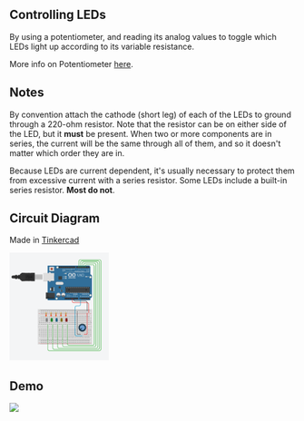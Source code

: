 ## Controlling LEDs

By using a potentiometer, and reading its analog values to toggle which LEDs light up according to its variable resistance.

More info on Potentiometer [here](https://www.arduino.cc/en/tutorial/potentiometer).

## Notes

By convention attach the cathode (short leg) of each of the LEDs to ground through a 220-ohm resistor. Note that the resistor can be on either side of the LED, but it **must** be present. When two or more components are in series, the current will be the same through all of them, and so it doesn't matter which order they are in.

Because LEDs are current dependent, it's usually necessary to protect them from excessive current with a series resistor. Some LEDs include a built-in series resistor. **Most do not**.

## Circuit Diagram

Made in [Tinkercad](https://www.tinkercad.com)

<img src="https://github.com/nayfusaurus/arduino-learning-project/blob/master/1.%20Controlling_LEDs/Controlling_LEDs_Circuit_Diagram.png" width="175">

## Demo

![](Controlling_LEDs_Demo.gif)
